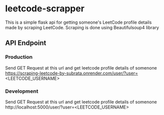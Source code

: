 # leetcode-scrapper
This is a simple flask api for getting someone's LeetCode profile details made by scraping LeetCode.
Scraping is done using Beautifulsoup4 library
## API Endpoint
### Production
Send GET Request at this url and get leetcode profile details of somenone
https://scraping-leetcode-by-subrata.onrender.com/user/?user=<LEETCODE_USERNAME>
### Development
Send GET Request at this url and get leetcode profile details of somenone
http://localhost:5000/user/?user=<LEETCODE_USERNAME>
